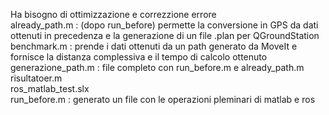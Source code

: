Ha bisogno di ottimizzazione e correzzione errore  
already_path.m : (dopo run_before) permette la conversione in GPS da dati ottenuti in precedenza e la generazione di un file .plan per QGroundStation  
benchmark.m : prende i dati ottenuti da un path generato da MoveIt e fornisce la distanza complessiva e il tempo di calcolo ottenuto  
generazione_path.m : file completo con run_before.m e already_path.m  
risultatoer.m  
ros_matlab_test.slx  
run_before.m : generato un file con le operazioni pleminari di matlab e ros  
